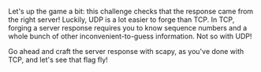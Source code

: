 Let's up the game a bit: this challenge checks that the response came from the right server!
Luckily, UDP is a lot easier to forge than TCP.
In TCP, forging a server response requires you to know sequence numbers and a whole bunch of other inconvenient-to-guess information.
Not so with UDP!

Go ahead and craft the server response with scapy, as you've done with TCP, and let's see that flag fly!
